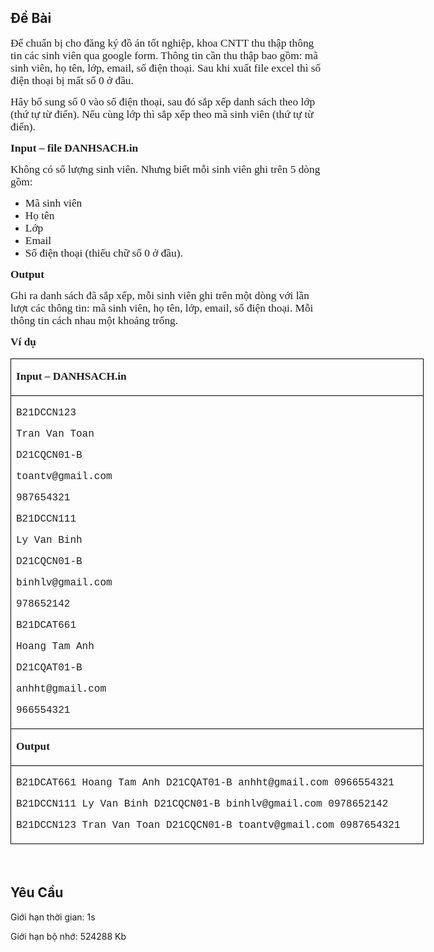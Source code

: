 ## Đề Bài
<div class="submit__des">
<p style="text-align:left;"><span style="font-size:16px;"><span style="font-family:SFProDisplay;"><span style="color:#1f1f1f;"><span style="font-size:13pt;"><span style="font-family:SFProDisplay;"><span style="font-family:'Times New Roman', serif;">Để chuẩn bị cho đăng ký đồ án tốt nghiệp, khoa CNTT thu thập thông tin các sinh viên qua google form. Thông tin cần thu thập bao gồm: mã sinh viên, họ tên, lớp, email, số điện thoại. Sau khi xuất file excel thì số điện thoại bị mất số 0 ở đầu.</span></span></span></span></span></span></p>
<p style="text-align:left;"><span style="font-size:16px;"><span style="font-family:SFProDisplay;"><span style="color:#1f1f1f;"><span style="font-size:13pt;"><span style="font-family:SFProDisplay;"><span style="font-family:'Times New Roman', serif;">Hãy bổ sung số 0 vào số điện thoại, sau đó sắp xếp danh sách theo lớp (thứ tự từ điển). Nếu cùng lớp thì sắp xếp theo mã sinh viên (thứ tự từ điển).</span></span></span></span></span></span></p>
<p style="text-align:left;"><span style="font-size:16px;"><span style="font-family:SFProDisplay;"><span style="color:#1f1f1f;"><span style="font-size:13pt;"><span style="font-family:SFProDisplay;"><span style="font-family:'Times New Roman', serif;"><strong>Input – file DANHSACH.in</strong></span></span></span></span></span></span></p>
<p style="text-align:left;"><span style="font-size:16px;"><span style="font-family:SFProDisplay;"><span style="color:#1f1f1f;"><span style="font-size:13pt;"><span style="font-family:SFProDisplay;"><span style="font-family:'Times New Roman', serif;">Không có số lượng sinh viên. Nhưng biết mỗi sinh viên ghi trên 5 dòng gồm:</span></span></span></span></span></span></p>
<ul>
<li><span style="font-size:13pt;"><span style="font-family:SFProDisplay;"><span style="font-family:'Times New Roman', serif;">Mã sinh viên</span></span></span></li>
<li><span style="font-size:13pt;"><span style="font-family:SFProDisplay;"><span style="font-family:'Times New Roman', serif;">Họ tên</span></span></span></li>
<li><span style="font-size:13pt;"><span style="font-family:SFProDisplay;"><span style="font-family:'Times New Roman', serif;">Lớp</span></span></span></li>
<li><span style="font-size:13pt;"><span style="font-family:SFProDisplay;"><span style="font-family:'Times New Roman', serif;">Email</span></span></span></li>
<li><span style="font-size:13pt;"><span style="font-family:SFProDisplay;"><span style="font-family:'Times New Roman', serif;">Số điện thoại (thiếu chữ số 0 ở đầu).</span></span></span></li>
</ul>
<p style="text-align:left;"><span style="font-size:16px;"><span style="font-family:SFProDisplay;"><span style="color:#1f1f1f;"><span style="font-size:13pt;"><span style="font-family:SFProDisplay;"><span style="font-family:'Times New Roman', serif;"><strong>Output</strong></span></span></span></span></span></span></p>
<p style="text-align:left;"><span style="font-size:16px;"><span style="font-family:SFProDisplay;"><span style="color:#1f1f1f;"><span style="font-size:13pt;"><span style="font-family:SFProDisplay;"><span style="font-family:'Times New Roman', serif;">Ghi ra danh sách đã sắp xếp, mỗi sinh viên ghi trên một dòng với lần lượt các thông tin: mã sinh viên, họ tên, lớp, email, số điện thoại. Mỗi thông tin cách nhau một khoảng trống.</span></span></span></span></span></span></p>
<p style="text-align:left;"><span style="font-size:16px;"><span style="font-family:SFProDisplay;"><span style="color:#1f1f1f;"><span style="font-size:13pt;"><span style="font-family:SFProDisplay;"><span style="font-family:'Times New Roman', serif;"><strong>Ví dụ</strong></span></span></span></span></span></span></p>
<table cellspacing="0" class="MsoTableGrid" style="border-collapse:collapse;border:none;color:#1f1f1f;font-family:SFProDisplay;font-size:16px;font-style:normal;font-weight:400;text-align:left;width:661px;">
<tr>
<td style="border-bottom:1px solid #000000;border-left:1px solid #000000;border-right:1px solid #000000;border-top:1px solid #000000;height:30px;vertical-align:top;width:661px;">
<p><span style="font-family:SFProDisplay;"><span style="font-family:SFProDisplay;"><span style="font-size:13pt;"><span style="font-family:SFProDisplay;"><span style="font-family:'Times New Roman', serif;"><strong>Input – DANHSACH.in</strong></span></span></span></span></span></p>
</td>
</tr>
<tr>
<td style="border-bottom:1px solid #000000;border-left:1px solid #000000;border-right:1px solid #000000;border-top:none;height:311px;vertical-align:top;width:661px;">
<p><span style="font-family:SFProDisplay;"><span style="font-family:SFProDisplay;"><span style="font-size:13pt;"><span style="font-family:SFProDisplay;"><span style="font-family:'Times New Roman', serif;"><span style="font-size:12pt;"><span style="font-family:SFProDisplay;"><span style="font-family:'Courier New';">B21DCCN123</span></span></span></span></span></span></span></span></p>
<p><span style="font-family:SFProDisplay;"><span style="font-family:SFProDisplay;"><span style="font-size:13pt;"><span style="font-family:SFProDisplay;"><span style="font-family:'Times New Roman', serif;"><span style="font-size:12pt;"><span style="font-family:SFProDisplay;"><span style="font-family:'Courier New';">Tran Van Toan</span></span></span></span></span></span></span></span></p>
<p><span style="font-family:SFProDisplay;"><span style="font-family:SFProDisplay;"><span style="font-size:13pt;"><span style="font-family:SFProDisplay;"><span style="font-family:'Times New Roman', serif;"><span style="font-size:12pt;"><span style="font-family:SFProDisplay;"><span style="font-family:'Courier New';">D21CQCN01-B</span></span></span></span></span></span></span></span></p>
<p><span style="font-family:SFProDisplay;"><span style="font-family:SFProDisplay;"><span style="font-size:13pt;"><span style="font-family:SFProDisplay;"><span style="font-family:'Times New Roman', serif;"><span style="font-size:12pt;"><span style="font-family:SFProDisplay;"><span style="font-family:'Courier New';">toantv@gmail.com</span></span></span></span></span></span></span></span></p>
<p><span style="font-family:SFProDisplay;"><span style="font-family:SFProDisplay;"><span style="font-size:13pt;"><span style="font-family:SFProDisplay;"><span style="font-family:'Times New Roman', serif;"><span style="font-size:12pt;"><span style="font-family:SFProDisplay;"><span style="font-family:'Courier New';">987654321</span></span></span></span></span></span></span></span></p>
<p><span style="font-family:SFProDisplay;"><span style="font-family:SFProDisplay;"><span style="font-size:13pt;"><span style="font-family:SFProDisplay;"><span style="font-family:'Times New Roman', serif;"><span style="font-size:12pt;"><span style="font-family:SFProDisplay;"><span style="font-family:'Courier New';">B21DCCN111</span></span></span></span></span></span></span></span></p>
<p><span style="font-family:SFProDisplay;"><span style="font-family:SFProDisplay;"><span style="font-size:13pt;"><span style="font-family:SFProDisplay;"><span style="font-family:'Times New Roman', serif;"><span style="font-size:12pt;"><span style="font-family:SFProDisplay;"><span style="font-family:'Courier New';">Ly Van Binh</span></span></span></span></span></span></span></span></p>
<p><span style="font-family:SFProDisplay;"><span style="font-family:SFProDisplay;"><span style="font-size:13pt;"><span style="font-family:SFProDisplay;"><span style="font-family:'Times New Roman', serif;"><span style="font-size:12pt;"><span style="font-family:SFProDisplay;"><span style="font-family:'Courier New';">D21CQCN01-B</span></span></span></span></span></span></span></span></p>
<p><span style="font-family:SFProDisplay;"><span style="font-family:SFProDisplay;"><span style="font-size:13pt;"><span style="font-family:SFProDisplay;"><span style="font-family:'Times New Roman', serif;"><span style="font-size:12pt;"><span style="font-family:SFProDisplay;"><span style="font-family:'Courier New';">binhlv@gmail.com</span></span></span></span></span></span></span></span></p>
<p><span style="font-family:SFProDisplay;"><span style="font-family:SFProDisplay;"><span style="font-size:13pt;"><span style="font-family:SFProDisplay;"><span style="font-family:'Times New Roman', serif;"><span style="font-size:12pt;"><span style="font-family:SFProDisplay;"><span style="font-family:'Courier New';">978652142</span></span></span></span></span></span></span></span></p>
<p><span style="font-family:SFProDisplay;"><span style="font-family:SFProDisplay;"><span style="font-size:13pt;"><span style="font-family:SFProDisplay;"><span style="font-family:'Times New Roman', serif;"><span style="font-size:12pt;"><span style="font-family:SFProDisplay;"><span style="font-family:'Courier New';">B21DCAT661</span></span></span></span></span></span></span></span></p>
<p><span style="font-family:SFProDisplay;"><span style="font-family:SFProDisplay;"><span style="font-size:13pt;"><span style="font-family:SFProDisplay;"><span style="font-family:'Times New Roman', serif;"><span style="font-size:12pt;"><span style="font-family:SFProDisplay;"><span style="font-family:'Courier New';">Hoang Tam Anh</span></span></span></span></span></span></span></span></p>
<p><span style="font-family:SFProDisplay;"><span style="font-family:SFProDisplay;"><span style="font-size:13pt;"><span style="font-family:SFProDisplay;"><span style="font-family:'Times New Roman', serif;"><span style="font-size:12pt;"><span style="font-family:SFProDisplay;"><span style="font-family:'Courier New';">D21CQAT01-B</span></span></span></span></span></span></span></span></p>
<p><span style="font-family:SFProDisplay;"><span style="font-family:SFProDisplay;"><span style="font-size:13pt;"><span style="font-family:SFProDisplay;"><span style="font-family:'Times New Roman', serif;"><span style="font-size:12pt;"><span style="font-family:SFProDisplay;"><span style="font-family:'Courier New';">anhht@gmail.com</span></span></span></span></span></span></span></span></p>
<p><span style="font-family:SFProDisplay;"><span style="font-family:SFProDisplay;"><span style="font-size:13pt;"><span style="font-family:SFProDisplay;"><span style="font-family:'Times New Roman', serif;"><span style="font-size:12pt;"><span style="font-family:SFProDisplay;"><span style="font-family:'Courier New';">966554321</span></span></span></span></span></span></span></span></p>
</td>
</tr>
<tr>
<td style="border-bottom:1px solid #000000;border-left:1px solid #000000;border-right:1px solid #000000;border-top:none;vertical-align:top;width:661px;">
<p><span style="font-family:SFProDisplay;"><span style="font-family:SFProDisplay;"><span style="font-size:13pt;"><span style="font-family:SFProDisplay;"><span style="font-family:'Times New Roman', serif;"><strong>Output</strong></span></span></span></span></span></p>
</td>
</tr>
<tr>
<td style="border-bottom:1px solid #000000;border-left:1px solid #000000;border-right:1px solid #000000;border-top:none;vertical-align:top;width:661px;">
<p><span style="font-family:SFProDisplay;"><span style="font-family:SFProDisplay;"><span style="font-size:13pt;"><span style="font-family:SFProDisplay;"><span style="font-family:'Times New Roman', serif;"><span style="font-size:12pt;"><span style="font-family:SFProDisplay;"><span style="font-family:'Courier New';">B21DCAT661 Hoang Tam Anh D21CQAT01-B anhht@gmail.com 0966554321</span></span></span></span></span></span></span></span></p>
<p><span style="font-family:SFProDisplay;"><span style="font-family:SFProDisplay;"><span style="font-size:13pt;"><span style="font-family:SFProDisplay;"><span style="font-family:'Times New Roman', serif;"><span style="font-size:12pt;"><span style="font-family:SFProDisplay;"><span style="font-family:'Courier New';">B21DCCN111 Ly Van Binh D21CQCN01-B binhlv@gmail.com 0978652142</span></span></span></span></span></span></span></span></p>
<p><span style="font-family:SFProDisplay;"><span style="font-family:SFProDisplay;"><span style="font-size:13pt;"><span style="font-family:SFProDisplay;"><span style="font-family:'Times New Roman', serif;"><span style="font-size:12pt;"><span style="font-family:SFProDisplay;"><span style="font-family:'Courier New';">B21DCCN123 Tran Van Toan D21CQCN01-B toantv@gmail.com 0987654321</span></span></span></span></span></span></span></span></p>
</td>
</tr>
</table>
<p style="text-align:left;"><span style="font-size:16px;"><span style="font-family:SFProDisplay;"><span style="color:#1f1f1f;"> </span></span></span></p>
<p style="clear: left"></p>
</div>

## Yêu Cầu
<div class="submit__req">
<p>Giới hạn thời gian: <span>1s</span></p>
<p>Giới hạn bộ nhớ: <span>524288 Kb</span></p>
</div>
